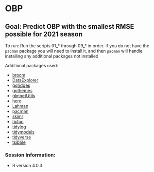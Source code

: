 # OBP

## Goal: Predict OBP with the smallest RMSE possible for 2021 season

To run: Run the scripts 01_* through 09_* in order. If you do not have the `pacman` package you will need to install it, and then `pacman` will handle installing any additional packages not installed 

Additional packages used:
* [broom](https://cran.r-project.org/web/packages/broom/vignettes/broom.html)
* [DataExplorer](https://cran.r-project.org/web/packages/DataExplorer/vignettes/dataexplorer-intro.html)
* [ggridges](https://cran.r-project.org/package=ggridges/vignettes/introduction.html)
* [ggthemes](https://yutannihilation.github.io/allYourFigureAreBelongToUs/ggthemes/)
* [glmnetUtils](https://cran.r-project.org/web/packages/glmnetUtils/vignettes/intro.html)
* [here](https://cran.r-project.org/web/packages/here/vignettes/here.html)
* [Lahman](https://cran.r-project.org/web/packages/Lahman/Lahman.pdf)
* [pacman](https://cran.r-project.org/web/packages/pacman/readme/README.html)
* [skimr](https://cran.r-project.org/web/packages/skimr/vignettes/skimr.html)
* [tictoc](https://cran.r-project.org/package=tictoc)
* [tidylog](https://cran.r-project.org/web/packages/tidylog/readme/README.html)
* [tidymodels](https://www.tidymodels.org/)
* [tidyverse](https://www.tidyverse.org/)
* [tsibble](https://tsibble.tidyverts.org/)

### Session Information:
* R version 4.0.3

